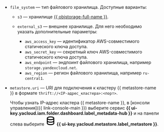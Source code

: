 * `file_system` — тип файлового хранилища. Доступные варианты:

    * `s3` — хранилище [{{ objstorage-full-name }}](../../../storage/quickstart/index.md).
    * `external_s3` — внешнее хранилище. Для него необходимо указать дополнительные параметры:

        * `aws_access_key` — идентификатор AWS-совместимого статического ключа доступа.
        * `aws_secret_key` — секретный ключ AWS-совместимого статического ключа доступа.
        * `aws_endpoint` — эндпоинт файлового хранилища, например `storage.yandexcloud.net`.
        * `aws_region` — регион файлового хранилища, например `ru-central1`.

* `metastore.uri` — URI для подключения к кластеру {{ metastore-name }} в формате `thrift://<IP-адрес_кластера>:<порт>`.

    Чтобы узнать IP-адрес кластера {{ metastore-name }}, в [консоли управления]({{ link-console-main }}) выберите сервис **{{ ui-key.yacloud.iam.folder.dashboard.label_metadata-hub }}** и на панели слева выберите ![image](../../../_assets/console-icons/database.svg) **{{ ui-key.yacloud.metastore.label_metastore }}**.
